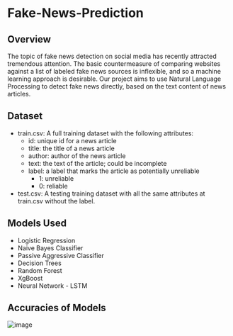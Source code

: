 # Fake-News-Prediction

## Overview

The topic of fake news detection on social media has recently attracted tremendous attention. The basic countermeasure of comparing websites against a list of labeled fake news sources is inflexible, and so a machine learning approach is desirable. Our project aims to use Natural Language Processing to detect fake news directly, based on the text content of news articles.

## Dataset

- train.csv: A full training dataset with the following attributes:
  - id: unique id for a news article
  - title: the title of a news article
  - author: author of the news article
  - text: the text of the article; could be incomplete
  - label: a label that marks the article as potentially unreliable
    - 1: unreliable
    - 0: reliable
- test.csv: A testing training dataset with all the same attributes at train.csv without the label.


## Models Used

- Logistic Regression
- Naive Bayes Classifier
- Passive Aggressive Classifier
- Decision Trees
- Random Forest
- XgBoost
- Neural Network - LSTM

## Accuracies of Models

![image](https://user-images.githubusercontent.com/63447255/188192971-89880a69-c434-4914-9bb3-a1b8305f7926.png)

